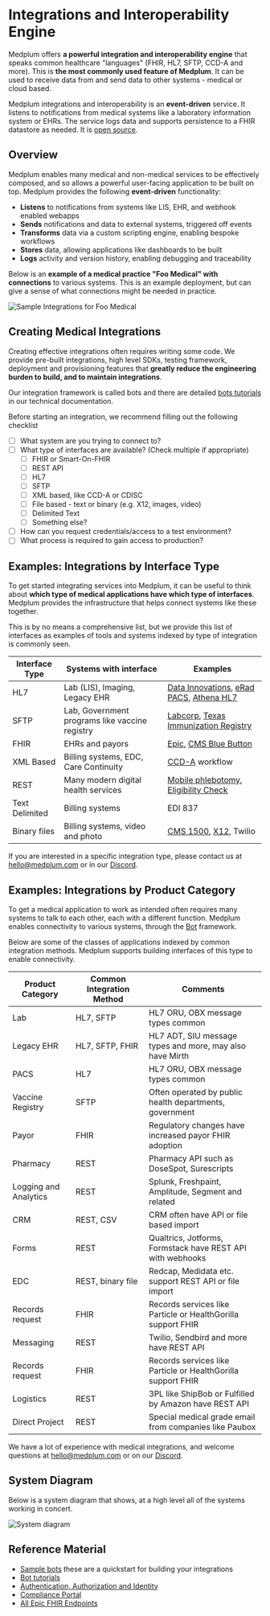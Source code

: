 # Integrations and Interoperability Engine

Medplum offers **a powerful integration and interoperability engine** that speaks common healthcare "languages" (FHIR, HL7, SFTP, CCD-A and more). This is **the most commonly used feature of Medplum**. It can be used to receive data from and send data to other systems - medical or cloud based.

Medplum integrations and interoperability is an **event-driven** service. It listens to notifications from medical systems like a laboratory information system or EHRs. The service logs data and supports persistence to a FHIR datastore as needed. It is [open source](https://github.com/medplum/medplum).

## Overview

Medplum enables many medical and non-medical services to be effectively composed, and so allows a powerful user-facing application to be built on top. Medplum provides the following **event-driven** functionality:

- **Listens** to notifications from systems like LIS, EHR, and webhook enabled webapps
- **Sends** notifications and data to external systems, triggered off events
- **Transforms** data via a custom scripting engine, enabling bespoke workflows
- **Stores** data, allowing applications like dashboards to be built
- **Logs** activity and version history, enabling debugging and traceability

Below is an **example of a medical practice "Foo Medical" with connections** to various systems. This is an example deployment, but can give a sense of what connections might be needed in practice.

![Sample Integrations for Foo Medical](../products/img/medplum-interop-example.png)

## Creating Medical Integrations

Creating effective integrations often requires writing some code. We provide pre-built integrations, high level SDKs, testing framework, deployment and provisioning features that **greatly reduce the engineering burden to build, and to maintain integrations**.

Our integration framework is called bots and there are detailed [bots tutorials](/docs/bots) in our technical documentation.

Before starting an integration, we recommend filling out the following checklist

- [ ] What system are you trying to connect to?
- [ ] What type of interfaces are available? (Check multiple if appropriate)
  - [ ] FHIR or Smart-On-FHIR
  - [ ] REST API
  - [ ] HL7
  - [ ] SFTP
  - [ ] XML based, like CCD-A or CDISC
  - [ ] File based - text or binary (e.g. X12, images, video)
  - [ ] Delimited Text
  - [ ] Something else?
- [ ] How can you request credentials/access to a test environment?
- [ ] What process is required to gain access to production?

## Examples: Integrations by Interface Type

To get started integrating services into Medplum, it can be useful to think about **which type of medical applications have which type of interfaces**. Medplum provides the infrastructure that helps connect systems like these together.

This is by no means a comprehensive list, but we provide this list of interfaces as examples of tools and systems indexed by type of integration is commonly seen.

| Interface Type | Systems with interface                         | Examples                                                                                                                                                                                                                                                                      |
| -------------- | ---------------------------------------------- | ----------------------------------------------------------------------------------------------------------------------------------------------------------------------------------------------------------------------------------------------------------------------------- |
| HL7            | Lab (LIS), Imaging, Legacy EHR                 | [Data Innovations](https://datainnovations.com/), [eRad PACS](https://erad.com/services/hl7-interface-engine-emr-integration/), [Athena HL7](https://www.athenahealth.com/~/media/athenaweb/files/developer-portal/clinical_results_interface_implementation_guide.pdf?la=en) |
| SFTP           | Lab, Government programs like vaccine registry | [Labcorp](https://www.labcorp.com/organizations/employers/it-solutions/integration-solutions), [Texas Immunization Registry](https://www.dshs.texas.gov/immunize/immtrac/docs/11-15236---Secure-File-Transfer-Protocol-Specifications.pdf)                                    |
| FHIR           | EHRs and payors                                | [Epic](https://fhir.epic.com), [CMS Blue Button](https://bluebutton.cms.gov/developers/)                                                                                                                                                                                      |
| XML Based      | Billing systems, EDC, Care Continuity          | [CCD-A](https://www.ihs.gov/rpms/PackageDocs/BCCD/bccd020u.pdf) workflow                                                                                                                                                                                                      |
| REST           | Many modern digital health services            | [Mobile phlebotomy](https://axle-health.readme.io/reference/create-a-new-address), [Eligibility Check](https://opkit.co/)                                                                                                                                                     |
| Text Delimited | Billing systems                                | EDI 837                                                                                                                                                                                                                                                                       |
| Binary files   | Billing systems, video and photo               | [CMS 1500](https://www.cms.gov/Medicare/Billing/ElectronicBillingEDITrans/16_1500), [X12](https://x12.org/examples), Twilio                                                                                                                                                   |

If you are interested in a specific integration type, please contact us at hello@medplum.com or in our [Discord](https://discord.gg/medplum).

## Examples: Integrations by Product Category

To get a medical application to work as intended often requires many systems to talk to each other, each with a different function. Medplum enables connectivity to various systems, through the [Bot](/docs/bots) framework.

Below are some of the classes of applications indexed by common integration methods. Medplum supports building interfaces of this type to enable connectivity.

| Product Category      | Common Integration Method | Comments                                                     |
| --------------------- | ------------------------- | ------------------------------------------------------------ |
| Lab                   | HL7, SFTP                 | HL7 ORU, OBX message types common                            |
| Legacy EHR            | HL7, SFTP, FHIR           | HL7 ADT, SIU message types and more, may also have Mirth     |
| PACS                  | HL7                       | HL7 ORU, OBX message types common                            |
| Vaccine Registry      | SFTP                      | Often operated by public health departments, government      |
| Payor                 | FHIR                      | Regulatory changes have increased payor FHIR adoption        |
| Pharmacy              | REST                      | Pharmacy API such as DoseSpot, Surescripts                   |
| Logging and Analytics | REST                      | Splunk, Freshpaint, Amplitude, Segment and related           |
| CRM                   | REST, CSV                 | CRM often have API or file based import                      |
| Forms                 | REST                      | Qualtrics, Jotforms, Formstack have REST API with webhooks   |
| EDC                   | REST, binary file         | Redcap, Medidata etc. support REST API or file import        |
| Records request       | FHIR                      | Records services like Particle or HealthGorilla support FHIR |
| Messaging             | REST                      | Twilio, Sendbird and more have REST API                      |
| Records request       | FHIR                      | Records services like Particle or HealthGorilla support FHIR |
| Logistics             | REST                      | 3PL like ShipBob or Fulfilled by Amazon have REST API        |
| Direct Project        | REST                      | Special medical grade email from companies like Paubox       |

We have a lot of experience with medical integrations, and welcome questions at hello@medplum.com or on our [Discord](https://discord.gg/medplum).

## System Diagram

Below is a system diagram that shows, at a high level all of the systems working in concert.

![System diagram](../products/img/detailed-medplum-system-diagram.png)

## Reference Material

- [Sample bots](https://github.com/medplum/medplum-demo-bots) these are a quickstart for building your integrations
- [Bot tutorials](/docs/bots)
- [Authentication, Authorization and Identity](/docs/auth)
- [Compliance Portal](/docs/compliance)
- [All Epic FHIR Endpoints](https://open.epic.com/MyApps/Endpoints)
